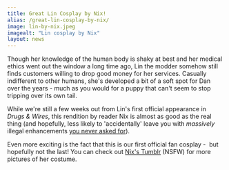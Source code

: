 ```yaml
---
title: Great Lin Cosplay by Nix!
alias: /great-lin-cosplay-by-nix/
image: lin-by-nix.jpeg
imagealt: "Lin cosplay by Nix"
layout: news
---
```


Though her knowledge of the human body is shaky at best and her medical ethics went out the window a long time ago, Lin the modder somehow still finds customers willing to drop good money for her services. Casually indifferent to other humans, she's developed a bit of a soft spot for Dan over the years - much as you would for a puppy that can't seem to stop tripping over its own tail.

While we're still a few weeks out from Lin's first official appearance in _Drugs &amp; Wires_, this rendition by reader Nix is almost as good as the real thing (and hopefully, less likely to 'accidentally' leave you with _massively_ illegal enhancements [you never asked for](http://cryoclaire.tumblr.com/post/78051256811/lin-has-a-mild-crush-on-dan-not-in-the-sense-of)).

Even more exciting is the fact that this is our first official fan cosplay -  but hopefully not the last! You can check out [Nix's Tumblr](http://partygirl-nix.tumblr.com/post/114883262280/just-dont-fuck-yourself-up-okay-lin-cosplay) (NSFW) for more pictures of her costume.
